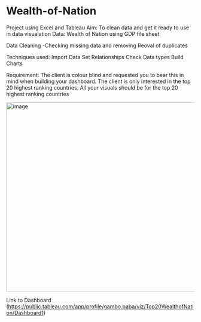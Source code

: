 # Wealth-of-Nation
Project using Excel and Tableau
Aim: To clean data and  get it ready to use in data visualation
Data: Wealth of Nation using GDP file sheet

Data Cleaning
-Checking missing data and removing
Reoval of duplicates

Techniques used:
Import Data
Set Relationships
Check Data types
Build Charts

Requirement: The client is colour blind and requested you to bear this in mind when building your dashboard. The 
client is only interested in the top 20 highest ranking countries. All your visuals should be for the top 
20 highest ranking countries


<img width="507" alt="image" src="https://user-images.githubusercontent.com/129055280/227955202-126b39d7-6dd8-4112-9a73-a4c0b8b6ba86.png">

Link to Dashboard (https://public.tableau.com/app/profile/gambo.baba/viz/Top20WealthofNation/Dashboard1)

